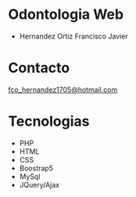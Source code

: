 # Odontologia Web

- Hernandez Ortiz Francisco Javier

# Contacto

fco_hernandez1705@hotmail.com


# Tecnologias

- PHP
- HTML
- CSS
- Boostrap5
- MySql
- JQuery/Ajax

